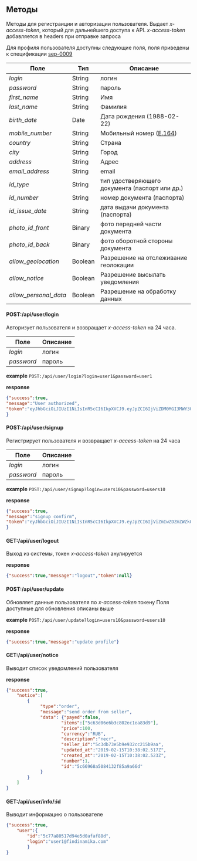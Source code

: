 ## Методы
Методы для регистраиции и авторизации пользователя. Выдает 
_x-access-token_, который для дальнейшего доступа к API. _x-access-token_ добавляется в headers при отправке запроса 

Для профиля пользователя доступны следующие поля, поля приведены к спецификации [sep-0009](https://github.com/stellar/stellar-protocol/blob/master/ecosystem/sep-0009.md)

Поле | Тип| Описание
--- | --- | ---
_login_| String| логин
_password_| String| пароль
_first_name_| String| Имя
_last_name_| String| Фамилия
_birth_date_| Date| Дата рождения (1988-02-22)
_mobile_number_| String| Мобильный номер ([E.164](https://en.wikipedia.org/wiki/E.164))
_country_| String| Страна
_city_| String| Город
_address_| String| Адрес
_email_address_| String| email
_id_type_| String| тип удостверяющего документа (паспорт или др.)
_id_number_| String| номер документа (паспорта)
_id_issue_date_| String| дата выдачи документа (паспорта)
_photo_id_front_| Binary| фото передней части документа
_photo_id_back_| Binary| фото оборотной стороны документа
_allow_geolocation_| Boolean| Разрешение на отслеживание геолокации
_allow_notice_| Boolean| Разрешение высылать уведомления
_allow_personal_data_| Boolean| Разрешение на обработку данных

#### POST:/api/user/login
Авторизует пользователя и возвращает _x-access-token_ на 24 часа. 

Поле | Описание
--- | ---
_login_| логин
_password_| пароль

**example** `POST:/api/user/login?login=user1&password=user1`

**response**
```json
{"success":true,
"message":"User authorized",
"token":"eyJhbGciOiJIUzI1NiIsInR5cCI6IkpXVCJ9.eyJpZCI6IjViZDM0MGI3MWY3ODRhNTQxNjVlMjQwZiIsImlhdCI6MTU0MzE3OTQwNSwiZXhwIjoxNTQzMjIyNjA1fQ.C3epos4edUbpN1Zt2pFV5avKwvQg-FddOQpekdrqAtI"
}
```

#### POST:/api/user/signup
Регистрирует пользователя и возвращает _x-access-token_ на 24 часа

Поле | Описание
--- | ---
_login_| логин
_password_| пароль

**example** `POST:/api/user/signup?login=users10&password=users10`

**response**
```json
{"success":true,
"message":"signup confirm",
"token":"eyJhbGciOiJIUzI1NiIsInR5cCI6IkpXVCJ9.eyJpZCI6IjViZmIwZDZmZWZkOTk1NTExZDkyOGRhYyIsImlhdCI6MTU0MzE3OTY0NSwiZXhwIjoxNTQzMjIyODQ1fQ.7LoQjZi2WvjhYa4MQs3dTLgG7ATJWXarM3GyDvHFTfo"
}
```

#### GET:/api/user/logout
Выход из системы, токен _x-access-token_ анулируется

**response**
```json
{"success":true,"message":"logout","token":null}
```

#### POST:/api/user/update
Обновляет данные пользователя по _x-access-token_ токену
Поля доступные для обновления описаны выше

**example** `POST:/api/user/update?login=users10&password=users10`

**response**
```json
{"success":true,"message":"update profile"}
```

#### GET:/api/user/notice
Выводит список уведомлений пользователя

**response**
```json
{"success":true,
    "notice":[
        {
             "type":"order",
             "message":"send order from seller",
             "data": {"payed":false,
                     "items":["5c63d06e6b3c802ec1ea83d9"],
                     "price":100,
                     "currency":"RUB",
                     "description":"тест",
                     "seller_id":"5c3db73e5b9e932cc215b9aa",
                     "updated_at":"2019-02-15T10:38:02.517Z",
                     "created_at":"2019-02-15T10:38:02.523Z",
                     "number":1,
                     "id":"5c66968a5084132f85a9a66d"
             }
        }
    ]
}
```

#### GET:/api/user/info/:id

Выводит информацию о пользователе
```json
{"success":true,
    "user":{
        "id":"5c77a80517d94e5d0afaf88d",
        "login":"user1@findinamika.com"
        }
}
```
